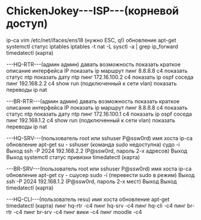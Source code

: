# ChickenJokey---ISP---(корневой доступ)
ip-ca
vim /etc/net/ifaces/ens18 (нужно ESC, q!)
обновление apt-get
systemctl статус iptables
iptables -t nat -L
sysctl -a | grep ip_forward
timedatectl (карта)

---HQ-RTR---(админ админ)
давать возможность
показать краткое описание интерфейса IP
показать ip маршрут
пинг 8.8.8.8 c4
показать статус ntp
показать дату ntp
пинг 172.16.100.2 c4
показать ip ospf соседа
пинг 192.168.2.2 c4
show run (подключенный к сети vlan)
показать переводы ip nat

---BR-RTR---(админ админ)
давать возможность
показать краткое описание интерфейса IP
показать ip маршрут
пинг 8.8.8.8 c4
показать статус ntp
показать дату ntp
пинг 172.16.100.1 c4
показать ip ospf соседа
пинг 192.168.1.2 c4
show run (подключенный к сети vlan)
показать переводы ip nat

---HQ-SRV---(пользователь root или sshuser P@ssw0rd)
имя хоста
ip-ca
обновление apt-get
su - sshuser (команда sudo недоступна)
судо -i
Выход
ssh -P 2024 192.168.2.2 (P@ssw0rd, пароль 2-х адресов)
Выход
Выход
systemctl статус привязки
timedatectl (карта)

---BR-SRV---(пользователь root или sshuser P@ssw0rd)
имя хоста
ip-ca
обновление apt-get
су - сшусер
sudo -i (перевести sudo в режим)
Выход
ssh -P 2024 192.168.1.2 (P@ssw0rd, пароль 2-х мест)
Выход
Выход
timedatectl (карта)

---HQ-CLI---(пользователь resu)
имя хоста
обновление apt-get
timedatectl (карта)
пинг hq-rtr -c4
пинг hq-srv -c4
пинг hq-cli -c4
пинг br-rtr -c4
пинг br-srv -c4
пинг вики -c4
пинг moodle -c4
